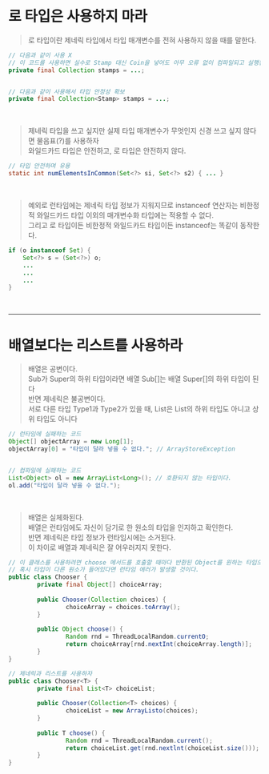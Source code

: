 # 로 타입은 사용하지 마라

> 로 타입이란 제네릭 타입에서 타입 매개변수를 전혀 사용하지 않을 때를 말한다.

```java
// 다음과 같이 사용 X
// 이 코드를 사용하면 실수로 Stamp 대신 Coin을 넣어도 아무 오류 없이 컴파일되고 실행된다
private final Collection stamps = ...;


// 다음과 같이 사용해서 타입 안정성 확보
private final Collection<Stamp> stamps = ...;
```

<br>

> 제네릭 타입을 쓰고 싶지만 실제 타입 매개변수가 무엇인지 신경 쓰고 싶지 않다면 물음표(?)를 사용하자 <br>
> 와일드카드 타입은 안전하고, 로 타입은 안전하지 않다.

```java
// 타입 안전하며 유용
static int numElementsInCommon(Set<?> si, Set<?> s2) { ... }
```

<br>

> 예외로 런타임에는 제네릭 타입 정보가 지워지므로 instanceof 연산자는 비한정적 와일드카드 타입 이외의 매개변수화 타입에는 적용할 수 없다. <br>
> 그리고 로 타입이든 비한정적 와일드카드 타입이든 instanceof는 똑같이 동작한다.

```java
if (o instanceof Set) {
    Set<?> s = (Set<?>) o;
    ...
    ...
    ...
}

```


<br>
<hr>


# 배열보다는 리스트를 사용하라

> 배열은 공변이다.  <br>
> Sub가 Super의 하위 타입이라면 배열 Sub[]는 배열 Super[]의 하위 타입이 된다 <br>
> 반면 제네릭은 불공변이다. <br>
> 서로 다른 타입 Type1과 Type2가 있을 때, List<Type1>은 List<Type2>의 하위 타입도 아니고 상위 타입도 아니다

```java
// 런타임에 실패하는 코드
Object[] objectArray = new Long[1];
objectArray[0] = "타입이 달라 넣을 수 없다."; // ArrayStoreException


// 컴파일에 실패하는 코드
List<Object> ol = new ArrayList<Long>(); // 호환되지 않는 타입이다.
ol.add("타입이 달라 넣을 수 없다.");
```

<br>
  
> 배열은 실체화된다. <br>
> 배열은 런타임에도 자신이 담기로 한 원소의 타입을 인지하고 확인한다. <br>
> 반면 제네릭은 타입 정보가 런타임시에는 소거된다. <br>
> 이 차이로 배열과 제네릭은 잘 어우러지지 못한다. 
    
```java
// 이 클래스를 사용하려면 choose 메서드를 호출할 때마다 반환된 Object를 원하는 타입으로 형변환해야 한다.
// 혹시 타입이 다른 원소가 들어있다면 런타임 에러가 발생할 것이다.
public class Chooser {
        private final Object[] choiceArray;
        
        public Chooser(Collection choices) { 
                choiceArray = choices.toArray();
        }
    
        public Object choose() {
                Random rnd = ThreadLocalRandom.currentO;
                return choiceArray[rnd.nextInt(choiceArray.length)];
        } 
}    
```
    
```java
// 제네릭과 리스트를 사용하자
public class Chooser<T> {
        private final List<T> choiceList;
        
        public Chooser(Collection<T> choices) { 
                choiceList = new ArrayListo(choices);
        }
    
        public T choose() {
                Random rnd = ThreadLocalRandom.current();
                return choiceList.get(rnd.nextlnt(choiceList.size()));
        } 
}        
```
    




























